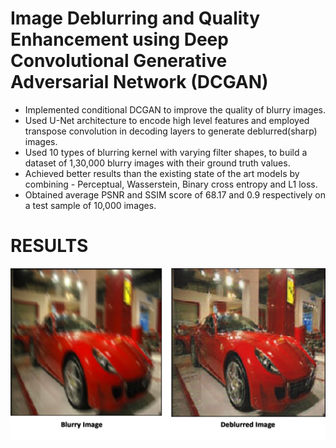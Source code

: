 # Image Deblurring and Quality Enhancement using Deep Convolutional Generative Adversarial Network (DCGAN)
* Implemented conditional DCGAN to improve the quality of blurry images.
* Used U-Net architecture to encode high level features and employed transpose convolution in decoding layers to generate deblurred(sharp) images.
* Used 10 types of blurring kernel with varying filter shapes, to build a dataset of 1,30,000
blurry images with their ground truth values.
* Achieved better results than the existing state of the art models by combining -
Perceptual, Wasserstein, Binary cross entropy and L1 loss.
* Obtained average PSNR and SSIM score of 68.17 and 0.9 respectively on a test sample of
10,000 images.

# RESULTS


![](https://github.com/amarsharma441/Image-Deblurring-Using-DCGAN/blob/master/Results/res.png)

